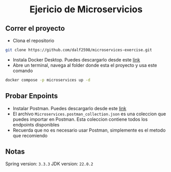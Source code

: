 <h1 align="center"> Ejericio de Microservicios </h1>

## Correr el proyecto

- Clona el repositorio
```bash
git clone https://github.com/dalf2598/microservices-exercise.git
```
- Instala Docker Desktop. Puedes descargarlo desde este [link](https://www.docker.com/products/docker-desktop/)
- Abre un terminal, navega al folder donde esta el proyecto y usa este comando
```bash
docker compose -p microservices up -d
```

## Probar Enpoints

- Instalar Postman. Puedes descargarlo desde este [link](https://www.postman.com/downloads/)
- El archivo `Microservices.postman_collection.json` es una coleccion que puedes importar en Postman. Esta coleccion contiene todos los endpoints disponibles
- Recuerda que no es necesario usar Postman, simplemente es el metodo que recomiendo

## Notas
Spring version: `3.3.3`
JDK version: `22.0.2` 
